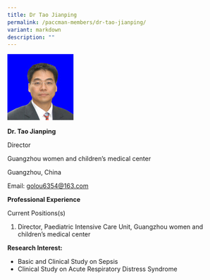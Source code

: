 ```yaml
---
title: Dr Tao Jianping
permalink: /paccman-members/dr-tao-jianping/
variant: markdown
description: ""
---
```

<img src="/images/PACCMAN%20Pediatric%20Acute/Members/Taojianping_150x150.jpg" style="width:150px">

**Dr. Tao Jianping**

Director

Guangzhou women and children’s medical center

Guangzhou, China

Email:&nbsp;[golou6354@163.com](mailto:golou6354@163.com)

**Professional Experience**

Current Positions(s)

1.  Director, Paediatric Intensive Care Unit, Guangzhou women and children’s medical center

**Research Interest:**

*   Basic and Clinical Study on Sepsis
*   Clinical Study on Acute Respiratory Distress Syndrome